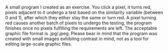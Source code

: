 A small program I created as an exercise. You click a pixel, it turns red, pixels adjacent to it undergo a test based on the similarity variable (between 0 and 1), after which they either stay the same or turn red. A pixel turning red causes another batch of pixels to undergo the testing, the program finishes once no pixels fulfilling the requirements are left. The acceptable graphic file format is .jpg/.jpeg. Please bear in mind that the program was created with small images exhibitng contrast in mind, not as a tool for editing large-scale graphic files.
